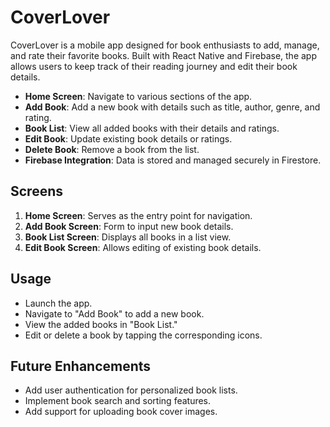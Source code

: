 # CoverLover

CoverLover is a mobile app designed for book enthusiasts to add, manage, and rate their favorite books. Built with React Native and Firebase, the app allows users to keep track of their reading journey and edit their book details.



- **Home Screen**: Navigate to various sections of the app.
- **Add Book**: Add a new book with details such as title, author, genre, and rating.
- **Book List**: View all added books with their details and ratings.
- **Edit Book**: Update existing book details or ratings.
- **Delete Book**: Remove a book from the list.
- **Firebase Integration**: Data is stored and managed securely in Firestore.


## Screens

1. **Home Screen**: Serves as the entry point for navigation.
2. **Add Book Screen**: Form to input new book details.
3. **Book List Screen**: Displays all books in a list view.
4. **Edit Book Screen**: Allows editing of existing book details.

## Usage

- Launch the app.
- Navigate to "Add Book" to add a new book.
- View the added books in "Book List."
- Edit or delete a book by tapping the corresponding icons.


## Future Enhancements

- Add user authentication for personalized book lists.
- Implement book search and sorting features.
- Add support for uploading book cover images.

